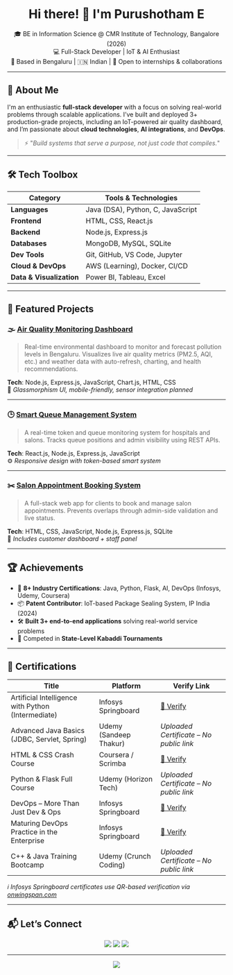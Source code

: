 <h1 align="center">Hi there! 👋 I'm Purushotham E</h1>

<p align="center">
  🎓 BE in Information Science @ CMR Institute of Technology, Bangalore (2026)<br>
  💻 Full-Stack Developer | IoT & AI Enthusiast<br>
  📍 Based in Bengaluru | 🇮🇳 Indian | 🔭 Open to internships & collaborations
</p>

---

## 🚀 About Me

I'm an enthusiastic **full-stack developer** with a focus on solving real-world problems through scalable applications. I’ve built and deployed 3+ production-grade projects, including an IoT-powered air quality dashboard, and I’m passionate about **cloud technologies**, **AI integrations**, and **DevOps**.

> ⚡ "_Build systems that serve a purpose, not just code that compiles._"

---

## 🛠️ Tech Toolbox

| Category           | Tools & Technologies                              |
|--------------------|---------------------------------------------------|
| **Languages**      | Java (DSA), Python, C, JavaScript                 |
| **Frontend**       | HTML, CSS, React.js                               |
| **Backend**        | Node.js, Express.js                               |
| **Databases**      | MongoDB, MySQL, SQLite                            |
| **Dev Tools**      | Git, GitHub, VS Code, Jupyter                     |
| **Cloud & DevOps** | AWS (Learning), Docker, CI/CD                     |
| **Data & Visualization** | Power BI, Tableau, Excel                |

---

## 🌟 Featured Projects

### 🌫️ [Air Quality Monitoring Dashboard](https://github.com/purushotham2628/air-quality)
> Real-time environmental dashboard to monitor and forecast pollution levels in Bengaluru. Visualizes live air quality metrics (PM2.5, AQI, etc.) and weather data with auto-refresh, charting, and health recommendations.

**Tech**: Node.js, Express.js, JavaScript, Chart.js, HTML, CSS  
📸 *Glassmorphism UI, mobile-friendly, sensor integration planned*

---

### 🕒 [Smart Queue Management System](https://github.com/purushotham2628/smart-queue-management)
> A real-time token and queue monitoring system for hospitals and salons. Tracks queue positions and admin visibility using REST APIs.

**Tech**: React.js, Node.js, Express.js, JavaScript  
⚙️ *Responsive design with token-based smart system*

---

### ✂️ [Salon Appointment Booking System](https://github.com/purushotham2628/salon-appointment-system)
> A full-stack web app for clients to book and manage salon appointments. Prevents overlaps through admin-side validation and live status.

**Tech**: HTML, CSS, JavaScript, Node.js, Express.js, SQLite  
📅 *Includes customer dashboard + staff panel*

---

## 🏆 Achievements

- 🧠 **8+ Industry Certifications**: Java, Python, Flask, AI, DevOps (Infosys, Udemy, Coursera)
- 📦 **Patent Contributor**: IoT-based Package Sealing System, IP India (2024)
- 🛠️ **Built 3+ end-to-end applications** solving real-world service problems
- 🧩 Competed in **State-Level Kabaddi Tournaments**

---

## 📜 Certifications

| Title                                              | Platform              | Verify Link |
|---------------------------------------------------|-----------------------|-------------|
| Artificial Intelligence with Python (Intermediate) | Infosys Springboard   | [🔗 Verify](https://verify.onwingspan.com) |
| Advanced Java Basics (JDBC, Servlet, Spring)      | Udemy (Sandeep Thakur) | *Uploaded Certificate – No public link* |
| HTML & CSS Crash Course                           | Coursera / Scrimba    | [🔗 Verify](https://coursera.org/verify/209AE00WTSZ6) |
| Python & Flask Full Course                        | Udemy (Horizon Tech)  | *Uploaded Certificate – No public link* |
| DevOps – More Than Just Dev & Ops                 | Infosys Springboard   | [🔗 Verify](https://verify.onwingspan.com) |
| Maturing DevOps Practice in the Enterprise        | Infosys Springboard   | [🔗 Verify](https://verify.onwingspan.com) |
| C++ & Java Training Bootcamp                      | Udemy (Crunch Coding) | *Uploaded Certificate – No public link* |

*ℹ️ Infosys Springboard certificates use QR-based verification via [onwingspan.com](https://verify.onwingspan.com)*

---

## 📬 Let’s Connect

<p align="center">
  <a href="mailto:purushotham2628@gmail.com"><img src="https://img.shields.io/badge/Gmail-red?style=for-the-badge&logo=gmail&logoColor=white" /></a>
  <a href="https://www.linkedin.com/in/purush2628"><img src="https://img.shields.io/badge/LinkedIn-blue?style=for-the-badge&logo=linkedin&logoColor=white" /></a>
  <a href="https://github.com/purushotham2628"><img src="https://img.shields.io/badge/GitHub-black?style=for-the-badge&logo=github&logoColor=white" /></a>
</p>

---

<p align="center">
  <img src="https://readme-typing-svg.demolab.com?font=Fira+Code&duration=2000&pause=1000&color=00F7FF&center=true&vCenter=true&width=500&lines=Keep+Coding...;Keep+Building...;Keep+Improving...💪" />
</p>
